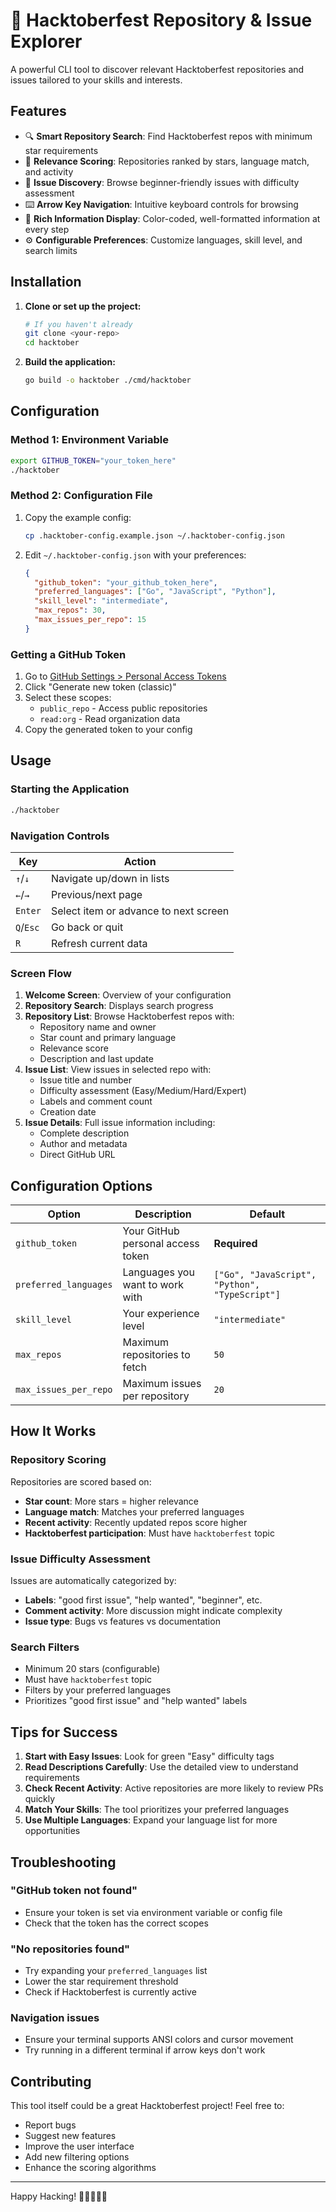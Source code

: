 # 🎃 Hacktoberfest Repository & Issue Explorer

A powerful CLI tool to discover relevant Hacktoberfest repositories and issues tailored to your skills and interests.

## Features

- 🔍 **Smart Repository Search**: Find Hacktoberfest repos with minimum star requirements
- 🎯 **Relevance Scoring**: Repositories ranked by stars, language match, and activity
- 🐛 **Issue Discovery**: Browse beginner-friendly issues with difficulty assessment
- ⌨️ **Arrow Key Navigation**: Intuitive keyboard controls for browsing
- 🎨 **Rich Information Display**: Color-coded, well-formatted information at every step
- ⚙️ **Configurable Preferences**: Customize languages, skill level, and search limits

## Installation

1. **Clone or set up the project:**
   ```bash
   # If you haven't already
   git clone <your-repo>
   cd hacktober
   ```

2. **Build the application:**
   ```bash
   go build -o hacktober ./cmd/hacktober
   ```

## Configuration

### Method 1: Environment Variable
```bash
export GITHUB_TOKEN="your_token_here"
./hacktober
```

### Method 2: Configuration File
1. Copy the example config:
   ```bash
   cp .hacktober-config.example.json ~/.hacktober-config.json
   ```

2. Edit `~/.hacktober-config.json` with your preferences:
   ```json
   {
     "github_token": "your_github_token_here",
     "preferred_languages": ["Go", "JavaScript", "Python"],
     "skill_level": "intermediate",
     "max_repos": 30,
     "max_issues_per_repo": 15
   }
   ```

### Getting a GitHub Token

1. Go to [GitHub Settings > Personal Access Tokens](https://github.com/settings/tokens)
2. Click "Generate new token (classic)"
3. Select these scopes:
   - `public_repo` - Access public repositories
   - `read:org` - Read organization data
4. Copy the generated token to your config

## Usage

### Starting the Application
```bash
./hacktober
```

### Navigation Controls

| Key | Action |
|-----|--------|
| `↑`/`↓` | Navigate up/down in lists |
| `←`/`→` | Previous/next page |
| `Enter` | Select item or advance to next screen |
| `Q`/`Esc` | Go back or quit |
| `R` | Refresh current data |

### Screen Flow

1. **Welcome Screen**: Overview of your configuration
2. **Repository Search**: Displays search progress  
3. **Repository List**: Browse Hacktoberfest repos with:
   - Repository name and owner
   - Star count and primary language
   - Relevance score
   - Description and last update
4. **Issue List**: View issues in selected repo with:
   - Issue title and number
   - Difficulty assessment (Easy/Medium/Hard/Expert)
   - Labels and comment count
   - Creation date
5. **Issue Details**: Full issue information including:
   - Complete description
   - Author and metadata
   - Direct GitHub URL

## Configuration Options

| Option | Description | Default |
|--------|-------------|---------|
| `github_token` | Your GitHub personal access token | **Required** |
| `preferred_languages` | Languages you want to work with | `["Go", "JavaScript", "Python", "TypeScript"]` |
| `skill_level` | Your experience level | `"intermediate"` |
| `max_repos` | Maximum repositories to fetch | `50` |
| `max_issues_per_repo` | Maximum issues per repository | `20` |

## How It Works

### Repository Scoring
Repositories are scored based on:
- **Star count**: More stars = higher relevance
- **Language match**: Matches your preferred languages  
- **Recent activity**: Recently updated repos score higher
- **Hacktoberfest participation**: Must have `hacktoberfest` topic

### Issue Difficulty Assessment
Issues are automatically categorized by:
- **Labels**: "good first issue", "help wanted", "beginner", etc.
- **Comment activity**: More discussion might indicate complexity
- **Issue type**: Bugs vs features vs documentation

### Search Filters
- Minimum 20 stars (configurable)
- Must have `hacktoberfest` topic
- Filters by your preferred languages
- Prioritizes "good first issue" and "help wanted" labels

## Tips for Success

1. **Start with Easy Issues**: Look for green "Easy" difficulty tags
2. **Read Descriptions Carefully**: Use the detailed view to understand requirements
3. **Check Recent Activity**: Active repositories are more likely to review PRs quickly
4. **Match Your Skills**: The tool prioritizes your preferred languages
5. **Use Multiple Languages**: Expand your language list for more opportunities

## Troubleshooting

### "GitHub token not found"
- Ensure your token is set via environment variable or config file
- Check that the token has the correct scopes

### "No repositories found"
- Try expanding your `preferred_languages` list
- Lower the star requirement threshold
- Check if Hacktoberfest is currently active

### Navigation issues
- Ensure your terminal supports ANSI colors and cursor movement
- Try running in a different terminal if arrow keys don't work

## Contributing

This tool itself could be a great Hacktoberfest project! Feel free to:
- Report bugs
- Suggest new features  
- Improve the user interface
- Add new filtering options
- Enhance the scoring algorithms

---

Happy Hacking! 🎃👩‍💻👨‍💻